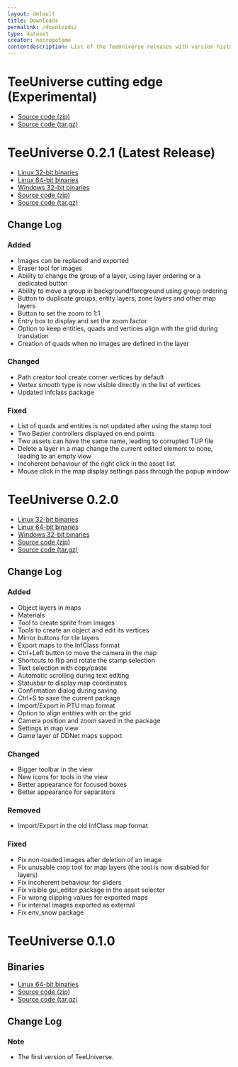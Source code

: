 ```yaml
---
layout: default
title: Downloads
permalink: /downloads/
type: dataset
creator: necropotame
contentdescription: List of the TeeUniverse releases with version history, including links to compressed distributions of their source codes and their binaries
---
```


# TeeUniverse cutting edge (Experimental)

* [Source code (zip)](https://github.com/teeuniverse/teeuniverse/archive/master.zip)
* [Source code (tar.gz)](https://github.com/teeuniverse/teeuniverse/archive/master.tar.gz)

# TeeUniverse 0.2.1 (Latest Release) #

* [Linux 32-bit binaries](https://github.com/teeuniverse/teeuniverse/releases/download/v0.2.1/teeuniverse-0.2.1-linux_x86.tar.gz)
* [Linux 64-bit binaries](https://github.com/teeuniverse/teeuniverse/releases/download/v0.2.1/teeuniverse-0.2.1-linux_x86_64.tar.gz)
* [Windows 32-bit binaries](https://github.com/teeuniverse/teeuniverse/releases/download/v0.2.1/teeuniverse-0.2.1-win32.zip)
* [Source code (zip)](https://github.com/teeuniverse/teeuniverse/archive/v0.2.1.zip)
* [Source code (tar.gz)](https://github.com/teeuniverse/teeuniverse/archive/v0.2.1.tar.gz)

## Change Log ##

### Added ### 
- Images can be replaced and exported
- Eraser tool for images
- Ability to change the group of a layer, using layer ordering or a dedicated button
- Ability to move a group in background/foreground using group ordering
- Button to duplicate groups, entity layers, zone layers and other map layers
- Button to set the zoom to 1:1
- Entry box to display and set the zoom factor
- Option to keep entities, quads and vertices align with the grid during translation
- Creation of quads when no images are defined in the layer

### Changed ### 
- Path creator tool create corner vertices by default
- Vertex smooth type is now visible directly in the list of vertices
- Updated infclass package

### Fixed ### 
- List of quads and entities is not updated after using the stamp tool
- Two Bezier controllers displayed on end points
- Two assets can have the same name, leading to corrupted TUP file
- Delete a layer in a map change the current edited element to none, leading to an empty view
- Incoherent behaviour of the right click in the asset list
- Mouse click in the map display settings pass through the popup window

# TeeUniverse 0.2.0 #

* [Linux 32-bit binaries](https://github.com/teeuniverse/teeuniverse/releases/download/v0.2.0/teeuniverse-0.2.0-linux_x86.tar.gz)
* [Linux 64-bit binaries](https://github.com/teeuniverse/teeuniverse/releases/download/v0.2.0/teeuniverse-0.2.0-linux_x86_64.tar.gz)
* [Windows 32-bit binaries](https://github.com/teeuniverse/teeuniverse/releases/download/v0.2.0/teeuniverse-0.2.0-win32.zip)
* [Source code (zip)](https://github.com/teeuniverse/teeuniverse/archive/v0.2.0.zip)
* [Source code (tar.gz)](https://github.com/teeuniverse/teeuniverse/archive/v0.2.0.tar.gz)

## Change Log ##

### Added ### 
- Object layers in maps
- Materials
- Tool to create sprite from images
- Tools to create an object and edit its vertices
- Mirror buttons for tile layers
- Export maps to the InfClass format
- Ctrl+Left button to move the camera in the map
- Shortcuts to flip and rotate the stamp selection
- Text selection with copy/paste
- Automatic scrolling during text editing
- Statusbar to display map coordinates
- Confirmation dialog during saving
- Ctrl+S to save the current package
- Import/Export in PTU map format
- Option to align entities with on the grid
- Camera position and zoom saved in the package
- Settings in map view
- Game layer of DDNet maps support

### Changed ### 
- Bigger toolbar in the view
- New icons for tools in the view
- Better appearance for focused boxes
- Better appearance for separators

### Removed ###
- Import/Export in the old InfClass map format

### Fixed ### 
- Fix non-loaded images after deletion of an image
- Fix unusable crop tool for map layers (the tool is now disabled for layers)
- Fix incoherent behaviour for sliders
- Fix visible gui_editor package in the asset selector
- Fix wrong clipping values for exported maps
- Fix internal images exported as external
- Fix env_snow package

# TeeUniverse 0.1.0 #

## Binaries ##

* [Linux 64-bit binaries](https://github.com/teeuniverse/teeuniverse/releases/download/v0.1.0/teeuniverse-0.1.0-linux_x86_64.tar.gz)
* [Source code (zip)](https://github.com/teeuniverse/teeuniverse/archive/v0.1.0.zip)
* [Source code (tar.gz)](https://github.com/teeuniverse/teeuniverse/archive/v0.1.0.tar.gz)

## Change Log ##

### Note ### 

- The first version of TeeUniverse.

